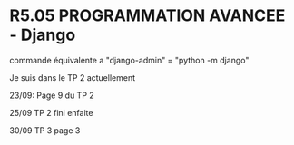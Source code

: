 # R5.05 PROGRAMMATION AVANCEE - Django

commande équivalente a "django-admin" = "python -m django"

Je suis dans le TP 2 actuellement

23/09:
Page 9 du TP 2

25/09
TP 2 fini enfaite

30/09
TP 3 page 3